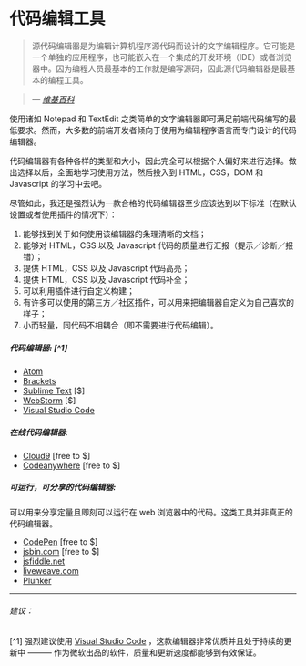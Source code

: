# 代码编辑工具

> 源代码编辑器是为编辑计算机程序源代码而设计的文字编辑程序。它可能是一个单独的应用程序，也可能嵌入在一个集成的开发环境（IDE）或者浏览器中。因为编程人员最基本的工作就是编写源码，因此源代码编辑器是最基本的编程工具。

><cite>&#8212; [维基百科](https://en.wikipedia.org/wiki/Source_code_editor)</cite>

使用诸如 Notepad 和 TextEdit 之类简单的文字编辑器即可满足前端代码编写的最低要求。然而，大多数的前端开发者倾向于使用为编辑程序语言而专门设计的代码编辑器。

代码编辑器有各种各样的类型和大小，因此完全可以根据个人偏好来进行选择。做出选择以后，全面地学习使用方法，然后投入到 HTML，CSS，DOM 和 Javascript 的学习中去吧。

尽管如此，我还是强烈认为一款合格的代码编辑器至少应该达到以下标准（在默认设置或者使用插件的情况下）：

1. 能够找到关于如何使用该编辑器的条理清晰的文档；
2. 能够对 HTML，CSS 以及 Javascript 代码的质量进行汇报（提示／诊断／报错）；
3. 提供 HTML，CSS 以及 Javascript 代码高亮；
4. 提供 HTML，CSS 以及 Javascript 代码补全；
5. 可以利用插件进行自定义构建；
6. 有许多可以使用的第三方／社区插件，可以用来把编辑器自定义为自己喜欢的样子；
7. 小而轻量，同代码不相耦合（即不需要进行代码编辑）。

##### 代码编辑器: [^1]

* [Atom](https://atom.io/)
* [Brackets](http://brackets.io/)
* [Sublime Text](http://www.sublimetext.com/) [$]
* [WebStorm](https://www.jetbrains.com/webstorm/whatsnew/) [$]
* [Visual Studio Code](https://code.visualstudio.com/)

##### 在线代码编辑器:

* [Cloud9](https://c9.io) [free to $]
* [Codeanywhere](https://codeanywhere.com) [free to $]

##### 可运行，可分享的代码编辑器:

可以用来分享定量且即刻可以运行在 web 浏览器中的代码。这类工具并非真正的代码编辑器。

* [CodePen](http://codepen.io/) [free to $]
* [jsbin.com](http://jsbin.com/) [free to $]
* [jsfiddle.net](http://jsfiddle.net/)
* [liveweave.com](http://liveweave.com/)
* [Plunker](http://plnkr.co/)

***

###### 建议：

[^1] 强烈建议使用 [Visual Studio Code](https://code.visualstudio.com/) ，这款编辑器非常优质并且处于持续的更新中 ——— 作为微软出品的软件，质量和更新速度都能够到有效保证。
































